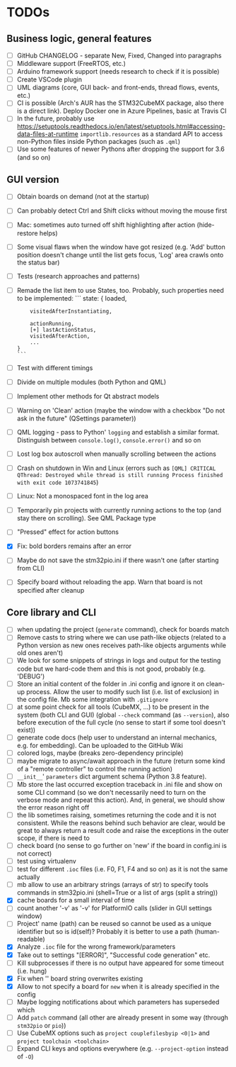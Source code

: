 # TODOs

## Business logic, general features
 - [ ] GitHub CHANGELOG - separate New, Fixed, Changed into paragraphs
 - [ ] Middleware support (FreeRTOS, etc.)
 - [ ] Arduino framework support (needs research to check if it is possible)
 - [ ] Create VSCode plugin
 - [ ] UML diagrams (core, GUI back- and front-ends, thread flows, events, etc.)
 - [ ] CI is possible (Arch's AUR has the STM32CubeMX package, also there is a direct link). Deploy Docker one in Azure Pipelines, basic at Travis CI
 - [ ] In the future, probably use https://setuptools.readthedocs.io/en/latest/setuptools.html#accessing-data-files-at-runtime `importlib.resources` as a standard API to access non-Python files inside Python packages (such as `.qml`)
 - [ ] Use some features of newer Pythons after dropping the support for 3.6 (and so on)

## GUI version
 - [ ] Obtain boards on demand (not at the startup)
 - [ ] Can probably detect Ctrl and Shift clicks without moving the mouse first
 - [ ] Mac: sometimes auto turned off shift highlighting after action (hide-restore helps)
 - [ ] Some visual flaws when the window have got resized (e.g. 'Add' button position doesn't change until the list gets focus, 'Log' area crawls onto the status bar)
 - [ ] Tests (research approaches and patterns)
 - [ ] Remade the list item to use States, too. Probably, such properties need to be implemented:
       ```
       state: {
           loaded,

           visitedAfterInstantiating,

           actionRunning,
           [+] lastActionStatus,
           visitedAfterAction,
           ...
       }
       ```
 - [ ] Test with different timings
 - [ ] Divide on multiple modules (both Python and QML)
 - [ ] Implement other methods for Qt abstract models
 - [ ] Warning on 'Clean' action (maybe the window with a checkbox "Do not ask in the future" (QSettings parameter))
 - [ ] QML logging - pass to Python' `logging` and establish a similar format. Distinguish between `console.log()`, `console.error()` and so on
 - [ ] Lost log box autoscroll when manually scrolling between the actions
 - [ ] Crash on shutdown in Win and Linux (errors such as `[QML] CRITICAL QThread: Destroyed while thread is still running Process finished with exit code 1073741845`)
 - [ ] Linux: Not a monospaced font in the log area
 - [ ] Temporarily pin projects with currently running actions to the top (and stay there on scrolling). See QML Package type
 - [ ] "Pressed" effect for action buttons
 - [x] Fix: bold borders remains after an error
 - [ ] Maybe do not save the stm32pio.ini if there wasn't one (after starting from CLI)
 - [ ] Specify board without reloading the app. Warn that board is not specified after cleanup

## Core library and CLI
 - [ ] when updating the project (`generate` command), check for boards match
 - [ ] Remove casts to string where we can use path-like objects (related to a Python version as new ones receives path-like objects arguments while old ones aren't)
 - [ ] We look for some snippets of strings in logs and output for the testing code but we hard-code them and this is not good, probably (e.g. 'DEBUG')
 - [ ] Store an initial content of the folder in .ini config and ignore it on clean-up process. Allow the user to modify such list (i.e. list of exclusion) in the config file. Mb some integration with `.gitignore`
 - [ ] at some point check for all tools (CubeMX, ...) to be present in the system (both CLI and GUI) (global `--check` command (as `--version`), also before execution of the full cycle (no sense to start if some tool doesn't exist))
 - [ ] generate code docs (help user to understand an internal mechanics, e.g. for embedding). Can be uploaded to the GitHub Wiki
 - [ ] colored logs, maybe (breaks zero-dependency principle)
 - [ ] maybe migrate to async/await approach in the future (return some kind of a "remote controller" to control the running action)
 - [ ] `__init__`' `parameters` dict argument schema (Python 3.8 feature).
 - [ ] Mb store the last occurred exception traceback in .ini file and show on some CLI command (so we don't necessarily need to turn on the verbose mode and repeat this action). And, in general, we should show the error reason right off
 - [ ] the lib sometimes raising, sometimes returning the code and it is not consistent. While the reasons behind such behavior are clear, would be great to always return a result code and raise the exceptions in the outer scope, if there is need to
 - [ ] check board (no sense to go further on 'new' if the board in config.ini is not correct)
 - [ ] test using virtualenv
 - [ ] test for different `.ioc` files (i.e. F0, F1, F4 and so on) as it is not the same actually
 - [ ] mb allow to use an arbitrary strings (arrays of str) to specify tools commands in stm32pio.ini (shell=True or a list of args (split a string))
 - [x] cache boards for a small interval of time
 - [ ] count another '-v' as '-v' for PlatformIO calls (slider in GUI settings window)
 - [ ] Project' name (path) can be reused so cannot be used as a unique identifier but so is id(self)? Probably it is better to use a path (human-readable)
 - [x] Analyze `.ioc` file for the wrong framework/parameters
 - [x] Take out to settings "[ERROR]", "Successful code generation" etc.
 - [ ] Kill subprocesses if there is no output have appeared for some timeout (i.e. hung)
 - [x] Fix when '' board string overwrites existing
 - [x] Allow to not specify a board for `new` when it is already specified in the config
 - [ ] Maybe logging notifications about which parameters has superseded which
 - [ ] Add `patch` command (all other are already present in some way (through `stm32pio` or `pio`))
 - [ ] Use CubeMX options such as `project couplefilesbyip <0|1>` and `project toolchain <toolchain>`
 - [ ] Expand CLI keys and options everywhere (e.g. `--project-option` instead of `-O`)
